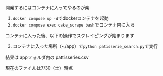 開発するにはコンテナに入ってやるのが楽

1. `docker compose up -d`でdockerコンテナを起動
2. `docker compose exec cake_scrape bash`でコンテナ内に入る

コンテナに入った後、以下の操作でスクレイピングが始まります

3. コンテナに入った場所（~/app）で`python patisserie_search.py`で実行

結果は appフォルダ内の pattisseries.csv

現在のファイルは7/30（土）時点